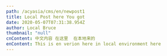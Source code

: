 ```yaml
---
path: /acyasia/cms/en/newpost1
title: Local Post here You got
date: 2020-05-07T07:31:38.954Z
author: Local Bruce
thumbnail: "null"
cnContent: 中文内容 在这里  在本地来的
enContent: This is en verion here in local environment here
---
```

